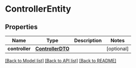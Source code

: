 # ControllerEntity

## Properties
Name | Type | Description | Notes
------------ | ------------- | ------------- | -------------
**controller** | [**ControllerDTO**](ControllerDTO.md) |  | [optional] 

[[Back to Model list]](../README.md#documentation-for-models) [[Back to API list]](../README.md#documentation-for-api-endpoints) [[Back to README]](../README.md)


